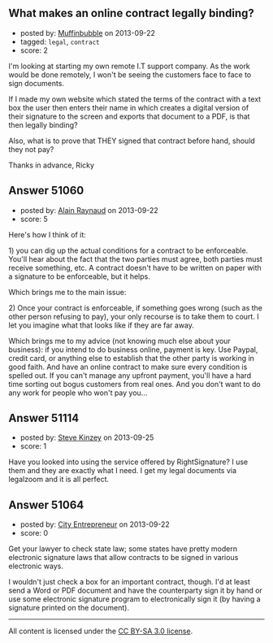 ## What makes an online contract legally binding?

- posted by: [Muffinbubble](https://stackexchange.com/users/-1/13118-muffinbubble) on 2013-09-22
- tagged: `legal`, `contract`
- score: 2

<p>I'm looking at starting my own remote I.T support company. As the work would be done remotely, I won't be seeing the customers face to face to sign documents.</p>

<p>If I made my own website which stated the terms of the contract with a text box the user then enters their name in which creates a digital version of their signature to the screen and exports that document to a PDF, is that then legally binding?</p>

<p>Also, what is to prove that THEY signed that contract before hand, should they not pay?</p>

<p>Thanks in advance,
Ricky</p>



## Answer 51060

- posted by: [Alain Raynaud](https://stackexchange.com/users/-1/502-alain-raynaud) on 2013-09-22
- score: 5

<p>Here's how I think of it:</p>

<p>1) you can dig up the actual conditions for a contract to be enforceable. You'll hear about the fact that the two parties must agree, both parties must receive something, etc. A contract doesn't have to be written on paper with a signature to be enforceable, but it helps.</p>

<p>Which brings me to the main issue:</p>

<p>2) Once your contract is enforceable, if something goes wrong (such as the other person refusing to pay), your only recourse is to take them to court. I let you imagine what that looks like if they are far away.</p>

<p>Which brings me to my advice (not knowing much else about your business): if you intend to do business online, payment is key. Use Paypal, credit card, or anything else to establish that the other party is working in good faith. And have an online contract to make sure every condition is spelled out. If you can't manage any upfront payment, you'll have a hard time sorting out bogus customers from real ones. And you don't want to do any work for people who won't pay you...</p>



## Answer 51114

- posted by: [Steve Kinzey](https://stackexchange.com/users/-1/28041-steve-kinzey) on 2013-09-25
- score: 1

<p>Have you looked into using the service offered by RightSignature? I use them and they are exactly what I need. I get my legal documents via legalzoom and it is all perfect.</p>



## Answer 51064

- posted by: [City Entrepreneur](https://stackexchange.com/users/-1/27990-city-entrepreneur) on 2013-09-22
- score: 0

<p>Get your lawyer to check state law; some states have pretty modern electronic signature laws that allow contracts to be signed in various electronic ways.</p>

<p>I wouldn't just check a box for an important contract, though. I'd at least send a Word or PDF document and have the counterparty sign it by hand or use some electronic signature program to electronically sign it (by having a signature printed on the document).</p>




---

All content is licensed under the [CC BY-SA 3.0 license](https://creativecommons.org/licenses/by-sa/3.0/).
